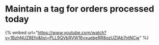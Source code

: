 # Maintain a tag for orders processed today

{% embed url="https://www.youtube.com/watch?v=1BzhNUZ8Efo&list=PLL9QVbRVW16vxuebeRR8ozUZIAb7ntNCw" %}


